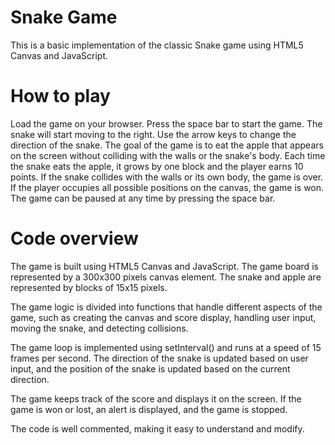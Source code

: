 # Snake Game

This is a basic implementation of the classic Snake game using HTML5 Canvas and JavaScript.

# How to play

Load the game on your browser.
Press the space bar to start the game. The snake will start moving to the right.
Use the arrow keys to change the direction of the snake.
The goal of the game is to eat the apple that appears on the screen without colliding with the walls or the snake's body.
Each time the snake eats the apple, it grows by one block and the player earns 10 points.
If the snake collides with the walls or its own body, the game is over.
If the player occupies all possible positions on the canvas, the game is won.
The game can be paused at any time by pressing the space bar.

# Code overview

The game is built using HTML5 Canvas and JavaScript. The game board is represented by a 300x300 pixels canvas element. The snake and apple are represented by blocks of 15x15 pixels.

The game logic is divided into functions that handle different aspects of the game, such as creating the canvas and score display, handling user input, moving the snake, and detecting collisions.

The game loop is implemented using setInterval() and runs at a speed of 15 frames per second. The direction of the snake is updated based on user input, and the position of the snake is updated based on the current direction.

The game keeps track of the score and displays it on the screen.
If the game is won or lost, an alert is displayed, and the game is stopped.

The code is well commented, making it easy to understand and modify.
